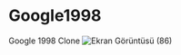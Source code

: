 # Google1998
Google 1998 Clone
![Ekran Görüntüsü (86)](https://github.com/cerenaktas1/Google1998/assets/159536442/16900156-5dfe-457b-83f4-1728b0299544)
